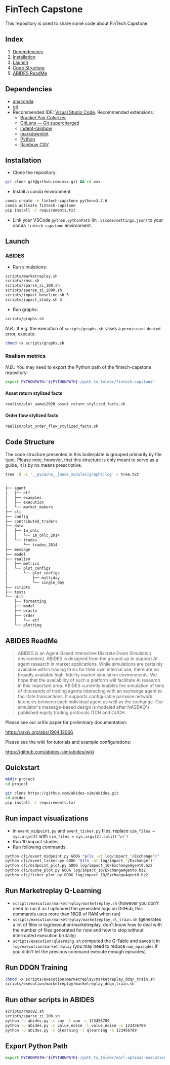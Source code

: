 # FinTech Capstone

This repository is used to share some code about FinTech Capstone.

## Index

1. [Dependencies](#dependencies)
2. [Installation](#installation)
3. [Launch](#launch)
4. [Code Structure](#code-structure)
5. [ABIDES ReadMe](#abides-readme)

## Dependencies

- [anaconda](https://www.anaconda.com/distribution/)
- [git](https://git-scm.com)
- Recommended IDE: [Visual Studio Code](https://code.visualstudio.com). Recommended extensions:
  - [Bracket Pair Colorizer](https://marketplace.visualstudio.com/items?itemName=CoenraadS.bracket-pair-colorizer)
  - [GitLens — Git supercharged](https://marketplace.visualstudio.com/items?itemName=eamodio.gitlens)
  - [indent-rainbow](https://marketplace.visualstudio.com/items?itemName=oderwat.indent-rainbow)
  - [markdownlint](https://marketplace.visualstudio.com/items?itemName=DavidAnson.vscode-markdownlint)
  - [Python](https://marketplace.visualstudio.com/items?itemName=ms-python.python)
  - [Rainbow CSV](https://marketplace.visualstudio.com/items?itemName=mechatroner.rainbow-csv)

## Installation

- Clone the repository:

```bash
git clone git@github.com:xxx.git && cd xxx
```

- Install a conda environment:

```bash
conda create -n fintech-capstone python=3.7.6
conda activate fintech-capstone
pip install -r requirements.txt
```

- Link your VSCode `python.pythonPath` (in `.vscode/settings.json`) to your conda `fintech-capstone` environment.

## Launch

### ABIDES

- Run simulations:

```bash
scripts/marketreplay.sh
scripts/rmsc.sh
scripts/sparse_zi_100.sh
scripts/sparse_zi_1000.sh
scripts/impact_baseline.sh 3
scripts/impact_study.sh 3
```

- Run graphs:

```bash
scripts/graphs.sh
```

*N.B.:* If e.g. the execution of `scripts/graphs.sh` raises a `permission denied` error, execute:

```bash
chmod +x scripts/graphs.sh
```

### Realism metrics

*N.B.:* You may need to export the Python path of the fintech-capstone repository:

```bash
export PYTHONPATH="${PYTHONPATH}:/path_to_folder/fintech-capstone"
```

#### Asset return stylized facts

```bash
realism/plot_aamas2020_asset_return_stylized_facts.sh
```

#### Order flow stylized facts

```bash
realism/plot_order_flow_stylized_facts.sh
```

## Code Structure

The code structure presented in this boilerplate is grouped primarily by file type. Please note, however, that this structure is only meant to serve as a guide, it is by no means prescriptive.

```bash
tree -d -I '__pycache__|node_modules|graphs|log' > tree.txt
```

```bash
.
├── agent
│   ├── etf
│   ├── examples
│   ├── execution
│   └── market_makers
├── cli
├── config
├── contributed_traders
├── data
│   ├── 1m_ohlc
│   │   └── 1m_ohlc_2014
│   └── trades
│       └── trades_2014
├── message
├── model
├── realism
│   ├── metrics
│   └── plot_configs
│       └── plot_configs
│           ├── multiday
│           └── single_day
├── scripts
├── tests
└── util
    ├── formatting
    ├── model
    ├── oracle
    ├── order
    │   └── etf
    └── plotting
```

## ABIDES ReadMe

> ABIDES is an Agent-Based Interactive Discrete Event Simulation environment. ABIDES is designed from the ground up to support AI agent research in market applications. While simulations are certainly available within trading firms for their own internal use, there are no broadly available high-fidelity market simulation environments. We hope that the availability of such a platform will facilitate AI research in this important area. ABIDES currently enables the simulation of tens of thousands of trading agents interacting with an exchange agent to facilitate transactions. It supports configurable pairwise network latencies between each individual agent as well as the exchange. Our simulator's message-based design is modeled after NASDAQ's published equity trading protocols ITCH and OUCH.

Please see our arXiv paper for preliminary documentation:

<https://arxiv.org/abs/1904.12066>

Please see the wiki for tutorials and example configurations:

<https://github.com/abides-sim/abides/wiki>

## Quickstart

```bash
mkdir project
cd project

git clone https://github.com/abides-sim/abides.git
cd abides
pip install -r requirements.txt
```

## Run impact visualizations

- in `event_midpoint.py` and `event_ticker.py` files, replace `sim_files = sys.argv[2]` with `sim_files = sys.argv[2].split('\n')`
- Run 10 impact studies
- Run following commands:

```bash
python cli/event_midpoint.py GOOG "$(ls -at log/impact_*/Exchange*)"
python cli/event_ticker.py GOOG "$(ls -at log/impact_*/Exchange*)"
python cli/midpoint_plot.py GOOG log/impact_10/ExchangeAgent0.bz2
python cli/quote_plot.py GOOG log/impact_10/ExchangeAgent0.bz2
python cli/ticker_plot.py GOOG log/impact_10/ExchangeAgent0.bz2
```

## Run Marketreplay Q-Learning

- `scripts/execution/marketreplay/marketreplay.sh` (however you don't need to run it as I uploaded the generated logs on GitHub, this commands uses more than 16GB of RAM when run)
- `scripts/execution/marketreplay/marketreplay_rl_train.sh` (generates a lot of files in log/execution/marketreplay, don't know how to deal with the number of files generated for now and how to stop without interrupted execution brutally)
- `scripts/execution/qlearning.sh` computed the Q-Table and saves it in `log/execution/marketreplay` (you may need to reduce `num_episodes` if you didn't let the previous command execute enough episodes)

## Run DDQN Training

```bash
chmod +x scripts/execution/marketreplay/marketreplay_ddqn_train.sh
scripts/execution/marketreplay/marketreplay_ddqn_train.sh
```

## Run other scripts in ABIDES

```bash
scripts/rmsc02.sh
scripts/sparse_zi_100.sh
python -u abides.py -c sum -l sum -s 123456789
python -u abides.py -c value_noise -l value_noise -s 123456789
python -u abides.py -c qlearning -l qlearning -s 123456789
```

## Export Python Path
```bash
export PYTHONPATH="${PYTHONPATH}:/path_to_folder/marl-optimal-execution"
```